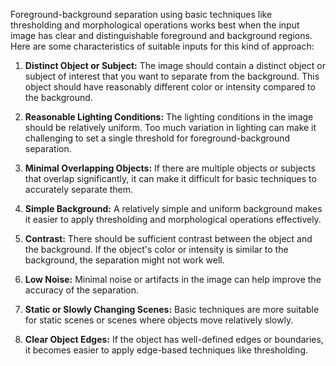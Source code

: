 Foreground-background separation using basic techniques like thresholding and morphological operations works best when the input image has clear and distinguishable foreground and background regions. Here are some characteristics of suitable inputs for this kind of approach:

1. **Distinct Object or Subject:** The image should contain a distinct object or subject of interest that you want to separate from the background. This object should have reasonably different color or intensity compared to the background.

2. **Reasonable Lighting Conditions:** The lighting conditions in the image should be relatively uniform. Too much variation in lighting can make it challenging to set a single threshold for foreground-background separation.

3. **Minimal Overlapping Objects:** If there are multiple objects or subjects that overlap significantly, it can make it difficult for basic techniques to accurately separate them.

4. **Simple Background:** A relatively simple and uniform background makes it easier to apply thresholding and morphological operations effectively.

5. **Contrast:** There should be sufficient contrast between the object and the background. If the object's color or intensity is similar to the background, the separation might not work well.

6. **Low Noise:** Minimal noise or artifacts in the image can help improve the accuracy of the separation.

7. **Static or Slowly Changing Scenes:** Basic techniques are more suitable for static scenes or scenes where objects move relatively slowly.

8. **Clear Object Edges:** If the object has well-defined edges or boundaries, it becomes easier to apply edge-based techniques like thresholding.
